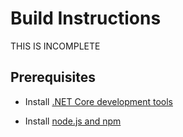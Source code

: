 # Build Instructions

THIS IS INCOMPLETE

## Prerequisites

- Install [.NET Core development tools](https://www.microsoft.com/net/core)

- Install [node.js and npm](https://nodejs.org/en/)